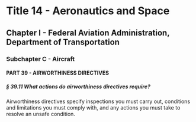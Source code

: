 
# Title 14 - Aeronautics and Space
## Chapter I - Federal Aviation Administration, Department of Transportation
### Subchapter C - Aircraft
#### PART 39 - AIRWORTHINESS DIRECTIVES
##### § 39.11 What actions do airworthiness directives require?

Airworthiness directives specify inspections you must carry out, conditions and limitations you must comply with, and any actions you must take to resolve an unsafe condition.
